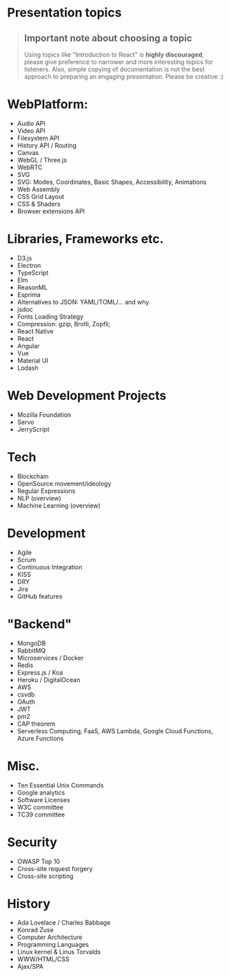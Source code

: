 # Presentation topics

> ## Important note about choosing a topic
>
> Using topics like "Introduction to React" is **highly discouraged**, please give preference to narrower and more interesting topics for listeners.
> Also, simple copying of documentation is not the best approach to preparing an engaging presentation. Please be creative :)

WebPlatform:
===========================

- Audio API
- Video API
- Filesystem API
- History API / Routing
- Canvas
- WebGL / Three.js
- WebRTC
- SVG
- SVG: Modes, Coordinates, Basic Shapes, Accessibility, Animations
- Web Assembly
- CSS Grid Layout
- CSS & Shaders
- Browser extensions API

Libraries, Frameworks etc.
===========================

- D3.js
- Electron
- TypeScript
- Elm
- ReasonML
- Esprima
- Alternatives to JSON: YAML/TOML/... and why
- jsdoc
- Fonts Loading Strategy
- Compression: gzip, Brotli, Zopfli;
- React Native
- React
- Angular
- Vue
- Material UI
- Lodash

Web Development Projects
===========================

- Mozilla Foundation
- Servo
- JerryScript

Tech
===========================

- Blockchain
- OpenSource movement/ideology
- Regular Expressions
- NLP (overview)
- Machine Learning (overview)

Development
===========================

- Agile
- Scrum
- Continuous Integration
- KISS
- DRY
- Jira
- GitHub features

"Backend"
===========================

- MongoDB
- RabbitMQ
- Microservices / Docker
- Redis
- Express.js / Koa
- Heroku / DigitalOcean
- AWS
- csvdb
- OAuth
- JWT
- pm2
- CAP theorem
- Serverless Computing, FaaS, AWS Lambda, Google Cloud Functions, Azure Functions

Misc.  
===========================

- Ten Essential Unix Commands
- Google analytics
- Software Licenses
- W3C committee
- TC39 committee

Security
===========================

- OWASP Top 10
- Cross-site request forgery
- Cross-site scripting

History
===========================

- Ada Lovelace / Charles Babbage
- Konrad Zuse
- Computer Architecture
- Programming Languages
- Linux kernel & Linus Torvalds
- WWW/HTML/CSS
- Ajax/SPA
